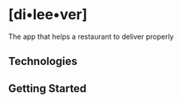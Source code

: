 # [di•lee•ver]

The app that helps a restaurant to deliver properly

## Technologies

## Getting Started
